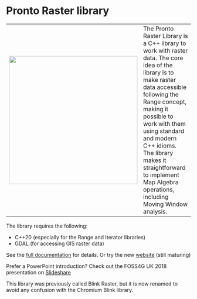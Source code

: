 # Pronto Raster library
 <table style="width:100%">
  <tr>
    <td><img src="./docs/assets/logo.svg" width="350"> </td>
    <td>The Pronto Raster Library is a C++ library to work with raster data. The core idea of the library is to make raster data accessible following the Range concept, making it possible to work with them using standard and modern C++ idioms. The library makes it straightforward to implement Map Algebra operations, including Moving Window analysis.</td>
  </tr>
</table> 

The library requires the following:
- C++20 (especially for the Range and Iterator libraries)
- GDAL (for accessing GIS raster data)

See the [full documentation](./docs/raster.md) for details. Or try the new [website](http://ahhz.github.io/raster/) (still maturing)

Prefer a PowerPoint introduction? Check  out the FOSS4G UK 2018 presentation on [Slideshare](https://www.slideshare.net/AlexHagenZanker/pronto-raster-v3)

This library was previously called Blink Raster, but it is now renamed to avoid any confusion with the Chromium Blink library. 
   
